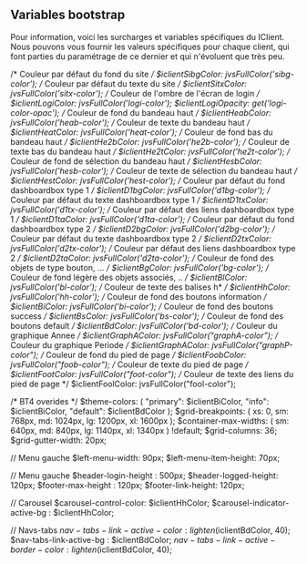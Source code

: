 Variables bootstrap
---

Pour information, voici les surcharges et variables spécifiques du IClient. Nous pouvons vous fournir les valeurs spécifiques pour chaque client, qui font parties du paramétrage de ce dernier et qui n'évoluent que très peu.

/* Couleur par défaut du fond du site */
$iclientSibgColor: jvsFullColor('sibg-color');
/* Couleur par défaut du texte du site */
$iclientSitxColor: jvsFullColor('sitx-color');
/* Couleur de l'ombre de l'écran de login */
$iclientLogiColor: jvsFullColor('logi-color');
$iclientLogiOpacity: get('logi-color-opac');
/* Couleur de fond du bandeau haut */
$iclientHeabColor: jvsFullColor('heab-color');
/* Couleur de texte du bandeau haut */
$iclientHeatColor: jvsFullColor('heat-color');
/* Couleur de fond bas du bandeau haut */
$iclientHe2bColor: jvsFullColor('he2b-color');
/* Couleur de texte bas du bandeau haut */
$iclientHe2tColor: jvsFullColor('he2t-color');
/* Couleur de fond de sélection du bandeau haut */
$iclientHesbColor: jvsFullColor('hesb-color');
/* Couleur de texte de sélection du bandeau haut */
$iclientHestColor: jvsFullColor('hest-color');
/* Couleur par défaut du fond dashboardbox type 1 */
$iclientD1bgColor: jvsFullColor('d1bg-color');
/* Couleur par défaut du texte dashboardbox type 1 */
$iclientD1txColor: jvsFullColor('d1tx-color');
/* Couleur par défaut des liens dashboardbox type 1 */
$iclientD1taColor: jvsFullColor('d1ta-color');
/* Couleur par défaut du fond dashboardbox type 2 */
$iclientD2bgColor: jvsFullColor('d2bg-color');
/* Couleur par défaut du texte dashboardbox type 2 */
$iclientD2txColor: jvsFullColor('d2tx-color');
/* Couleur par défaut des liens dashboardbox type 2 */
$iclientD2taColor: jvsFullColor('d2ta-color');
/* Couleur de fond des objets de type bouton, ... */
$iclientBgColor: jvsFullColor('bg-color');
/* Couleur de fond légère des objets associés, .. */
$iclientBlColor: jvsFullColor('bl-color');
/* Couleur de texte des balises h* */
$iclientHhColor: jvsFullColor('hh-color');
/* Couleur de fond des boutons information */
$iclientBiColor: jvsFullColor('bi-color');
/* Couleur de fond des boutons success */
$iclientBsColor: jvsFullColor('bs-color');
/* Couleur de fond des boutons default */
$iclientBdColor: jvsFullColor('bd-color');
/* Couleur du graphique Annee */
$iclientGraphAColor: jvsFullColor("graphA-color");
/* Couleur du graphique Periode */
$iclientGraphAColor: jvsFullColor("graphP-color");
/* Couleur de fond du pied de page */
$iclientFoobColor: jvsFullColor("foob-color");
/* Couleur de texte du pied de page */
$iclientFootColor: jvsFullColor("foot-color");
/* Couleur de texte des liens du pied de page */
$iclientFoolColor: jvsFullColor("fool-color");

/* BT4 overides */
$theme-colors: (
  "primary": $iclientBiColor,
  "info": $iclientBiColor,
  "default": $iclientBdColor
);
$grid-breakpoints: (
  xs: 0,
  sm: 768px,
  md: 1024px,
  lg: 1200px,
  xl: 1600px
);
$container-max-widths: (
  sm: 640px,
  md: 840px,
  lg: 1140px,
  xl: 1340px
) !default;
$grid-columns:                36;
$grid-gutter-width:           20px;

// Menu gauche
$left-menu-width: 90px;
$left-menu-item-height: 70px;

// Menu gauche
$header-login-height : 500px;
$header-logged-height: 120px;
$footer-max-height : 120px;
$footer-link-height: 120px;

// Carousel
$carousel-control-color: $iclientHhColor;
$carousel-indicator-active-bg : $iclientHhColor;

// Navs-tabs
$nav-tabs-link-active-color : lighten($iclientBdColor, 40);
$nav-tabs-link-active-bg : $iclientBdColor;
$nav-tabs-link-active-border-color : lighten($iclientBdColor, 40);
